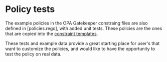 # Policy tests

The example policies in the OPA Gatekeeper constraing files are also
defined in [policies.rego], with added unit tests. These policies are
the ones that are copied into the [constraint
templates](../validation).

These tests and example data provide a great starting place for user's
that want to customize the policies, and would like to have the
opportunity to test the policy on real data.
